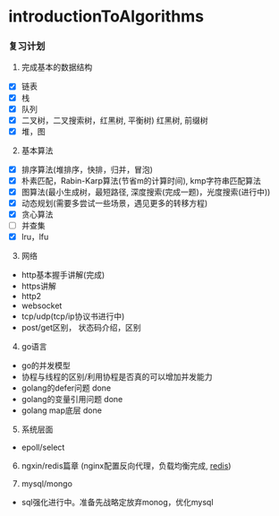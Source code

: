 # introductionToAlgorithms

### 复习计划

1. 完成基本的数据结构

- [x] 链表
- [x] 栈
- [x] 队列
- [x] 二叉树，二叉搜索树，红黑树, 平衡树) 红黑树, 前缀树
- [x] 堆，图

2. 基本算法
- [x] 排序算法(堆排序，快排，归并，冒泡)
- [x] 朴素匹配，Rabin-Karp算法(节省m的计算时间), kmp字符串匹配算法
- [x] 图算法(最小生成树，最短路径, 深度搜索(完成一题)，光度搜索(进行中))
- [x] 动态规划(需要多尝试一些场景，遇见更多的转移方程)
- [x] 贪心算法
- [ ] 并查集
- [x] lru，lfu

3. 网络
- http基本握手讲解(完成)
- https讲解
- http2
- websocket
- tcp/udp(tcp/ip协议书进行中)
- post/get区别， 状态码介绍，区别

4. go语言
- go的并发模型
- 协程与线程的区别/利用协程是否真的可以增加并发能力
- golang的defer问题 done
- golang的变量引用问题 done
- golang map底层 done


5. 系统层面
- epoll/select

6. ngxin/redis篇章 (nginx配置反向代理，负载均衡完成, [redis](https://github.com/stevenshuang/redis))

7. mysql/mongo
- sql强化进行中。准备先战略定放弃monog，优化mysql

